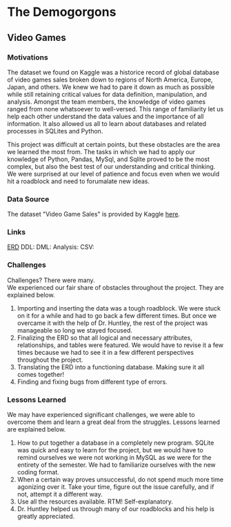 # The Demogorgons

## Video Games

### **Motivations**

The dataset we found on Kaggle was a historice record of global database of video games sales broken down to regions of North America, Europe, Japan, and others.  We knew we had to pare it down as much as possible while still retaining critical values for data definition, manipulation, and analysis. Amongst the team members, the knowledge of video games ranged from none whatsoever to well-versed.  This range of familiarity let us help each other understand the data values and the importance of all information.  It also allowed us all to learn about databases and related processes in SQLites and Python. 

This project was difficult at certain points, but these obstacles are the area we learned the most from.  The tasks in which we had to apply our knowledge of Python, Pandas, MySql, and Sqlite proved to be the most complex, but also the best test of our understanding and critical thinking.  We were surprised at our level of patience and focus even when we would hit a roadblock and need to forumalate new ideas.  

### **Data Source**

The dataset "Video Game Sales" is provided by Kaggle [here](https://www.kaggle.com/gregorut/videogamesales).  

### Links
[ERD](https://github.com/fairfield-university-is510-fall2017/final-project-the-demogorgons/blob/master/VideoGames_ERD.png)
DDL:
DML:
Analysis:
CSV:

### **Challenges**

Challenges?  There were many.  
We experienced our fair share of obstacles throughout the project.  They are explained below.  
1. Importing and inserting the data was a tough roadblock.  We were stuck on it for a while and had to go back a few different times.  But once we overcame it with the help of Dr. Huntley, the rest of the project was manageable so long we stayed focused.  
2. Finalizing the ERD so that all logical and necessary attributes, relationships, and tables were featured. We would have to revise it a few times because we had to see it in a few different perspectives throughout the project.    
3. Translating the ERD into a functioning database. Making sure it all comes together!
4. Finding and fixing bugs from different type of errors.  

### **Lessons Learned**

We may have experienced significant challenges, we were able to overcome them and learn a great deal from the struggles.  Lessons learned are explained below.  
1. How to put together a database in a completely new program.  SQLite was quick and easy to learn for the project, but we would have to remind ourselves we were not working in MySQL as we were for the entirety of the semester.  We had to familiarize ourselves with the new coding format.
2. When a certain way proves unsuccessful, do not spend much more time agonizing over it.  Take your time, figure out the issue carefully, and if not, attempt it a different way.  
3. Use all the resources available.  RTM!  Self-explanatory. 
4. Dr. Huntley helped us through many of our roadblocks and his help is greatly appreciated.  

